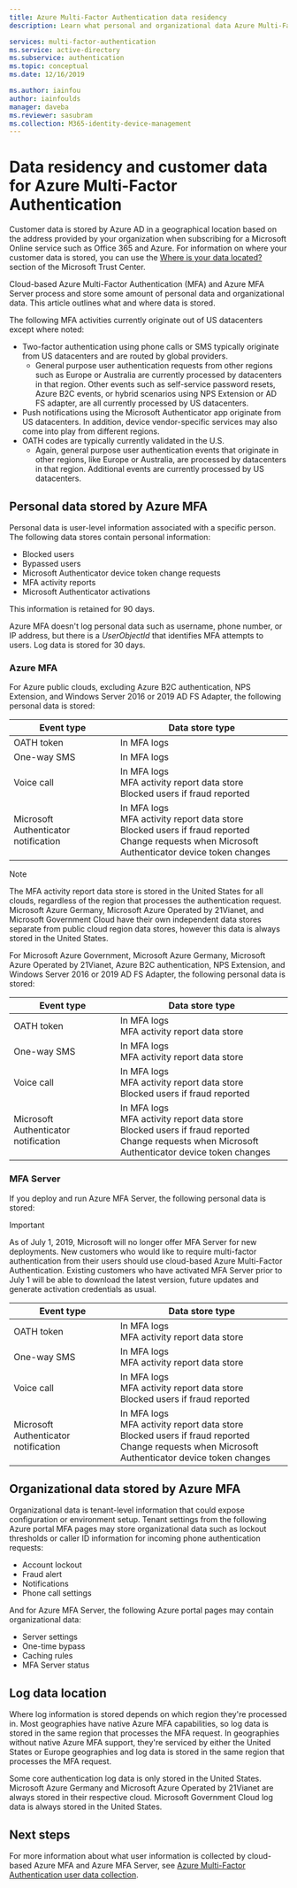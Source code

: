 ```yaml
---
title: Azure Multi-Factor Authentication data residency
description: Learn what personal and organizational data Azure Multi-Factor Authentication (MFA) stores about you and your users and what data remains within the country of origin.

services: multi-factor-authentication
ms.service: active-directory
ms.subservice: authentication
ms.topic: conceptual
ms.date: 12/16/2019

ms.author: iainfou
author: iainfoulds
manager: daveba
ms.reviewer: sasubram
ms.collection: M365-identity-device-management
---
```

# Data residency and customer data for Azure Multi-Factor Authentication

Customer data is stored by Azure AD in a geographical location based on the address provided by your organization when subscribing for a Microsoft Online service such as Office 365 and Azure. For information on where your customer data is stored, you can use the [Where is your data located?](https://www.microsoft.com/trustcenter/privacy/where-your-data-is-located) section of the Microsoft Trust Center.

Cloud-based Azure Multi-Factor Authentication (MFA) and Azure MFA Server process and store some amount of personal data and organizational data. This article outlines what and where data is stored.

The following MFA activities currently originate out of US datacenters except where noted:

* Two-factor authentication using phone calls or SMS typically originate from US datacenters and are routed by global providers.
    * General purpose user authentication requests from other regions such as Europe or Australia are currently processed by datacenters in that region. Other events such as self-service password resets, Azure B2C events, or hybrid scenarios using NPS Extension or AD FS adapter, are all currently processed by US datacenters.
* Push notifications using the Microsoft Authenticator app originate from US datacenters. In addition, device vendor-specific services may also come into play from different regions.
* OATH codes are typically currently validated in the U.S.
    * Again, general purpose user authentication events that originate in other regions, like Europe or Australia, are processed by datacenters in that region. Additional events are currently processed by US datacenters.

## Personal data stored by Azure MFA

Personal data is user-level information associated with a specific person. The following data stores contain personal information:

* Blocked users
* Bypassed users
* Microsoft Authenticator device token change requests
* MFA activity reports
* Microsoft Authenticator activations

This information is retained for 90 days.

Azure MFA doesn't log personal data such as username, phone number, or IP address, but there is a *UserObjectId* that identifies MFA attempts to users. Log data is stored for 30 days.

### Azure MFA

For Azure public clouds, excluding Azure B2C authentication, NPS Extension, and Windows Server 2016 or 2019 AD FS Adapter, the following personal data is stored:

| Event type                           | Data store type |
|--------------------------------------|-----------------|
| OATH token                           | In MFA logs     |
| One-way SMS                          | In MFA logs     |
| Voice call                           | In MFA logs<br />MFA activity report data store<br />Blocked users if fraud reported |
| Microsoft Authenticator notification | In MFA logs<br />MFA activity report data store<br />Blocked users if fraud reported<br />Change requests when Microsoft Authenticator device token changes |

> [!NOTE]
> The MFA activity report data store is stored in the United States for all clouds, regardless of the region that processes the authentication request. Microsoft Azure Germany, Microsoft Azure Operated by 21Vianet, and Microsoft Government Cloud have their own independent data stores separate from public cloud region data stores, however this data is always stored in the United States.

For Microsoft Azure Government, Microsoft Azure Germany, Microsoft Azure Operated by 21Vianet, Azure B2C authentication, NPS Extension, and Windows Server 2016 or 2019 AD FS Adapter, the following personal data is stored:

| Event type                           | Data store type |
|--------------------------------------|-----------------|
| OATH token                           | In MFA logs<br />MFA activity report data store |
| One-way SMS                          | In MFA logs<br />MFA activity report data store |
| Voice call                           | In MFA logs<br />MFA activity report data store<br />Blocked users if fraud reported |
| Microsoft Authenticator notification | In MFA logs<br />MFA activity report data store<br />Blocked users if fraud reported<br />Change requests when Microsoft Authenticator device token changes |

### MFA Server

If you deploy and run Azure MFA Server, the following personal data is stored:

> [!IMPORTANT]
> As of July 1, 2019, Microsoft will no longer offer MFA Server for new deployments. New customers who would like to require multi-factor authentication from their users should use cloud-based Azure Multi-Factor Authentication. Existing customers who have activated MFA Server prior to July 1 will be able to download the latest version, future updates and generate activation credentials as usual.

| Event type                           | Data store type |
|--------------------------------------|-----------------|
| OATH token                           | In MFA logs<br />MFA activity report data store |
| One-way SMS                          | In MFA logs<br />MFA activity report data store |
| Voice call                           | In MFA logs<br />MFA activity report data store<br />Blocked users if fraud reported |
| Microsoft Authenticator notification | In MFA logs<br />MFA activity report data store<br />Blocked users if fraud reported<br />Change requests when Microsoft Authenticator device token changes |

## Organizational data stored by Azure MFA

Organizational data is tenant-level information that could expose configuration or environment setup. Tenant settings from the following Azure portal MFA pages may store organizational data such as lockout thresholds or caller ID information for incoming phone authentication requests:

* Account lockout
* Fraud alert
* Notifications
* Phone call settings

And for Azure MFA Server, the following Azure portal pages may contain organizational data:

* Server settings
* One-time bypass
* Caching rules
* MFA Server status

## Log data location

Where log information is stored depends on which region they're processed in. Most geographies have native Azure MFA capabilities, so log data is stored in the same region that processes the MFA request. In geographies without native Azure MFA support, they're serviced by either the United States or Europe geographies and log data is stored in the same region that processes the MFA request.

Some core authentication log data is only stored in the United States. Microsoft Azure Germany and Microsoft Azure Operated by 21Vianet are always stored in their respective cloud. Microsoft Government Cloud log data is always stored in the United States.

## Next steps

For more information about what user information is collected by cloud-based Azure MFA and Azure MFA Server, see [Azure Multi-Factor Authentication user data collection](howto-mfa-reporting-datacollection.md).
